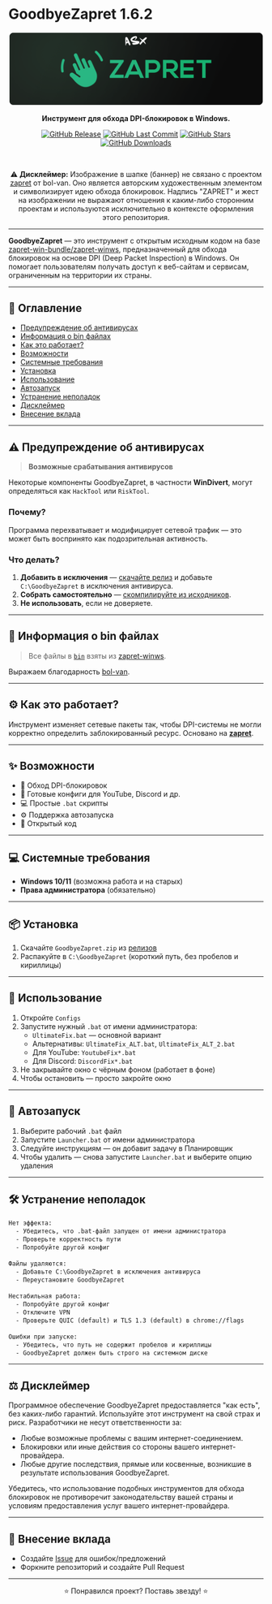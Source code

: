 # GoodbyeZapret 1.6.2

<div align="center">
  <a href="https://github.com/ALFiX01/GoodbyeZapret">
    <img src="https://github.com/ALFiX01/GoodbyeZapret/blob/main/Files/Image/Design2.png?raw=true" alt="GoodbyeZapret Logo Banner" >
  </a>
  <br />
  <p><strong>Инструмент для обхода DPI-блокировок в Windows.</strong></p>

  <p>
    <a href="https://github.com/ALFiX01/GoodbyeZapret/releases/latest"><img src="https://img.shields.io/github/v/release/ALFiX01/GoodbyeZapret?style=plastic" alt="GitHub Release"></a>
    <a href="https://github.com/ALFiX01/GoodbyeZapret/commits/main"><img src="https://img.shields.io/github/last-commit/ALFiX01/GoodbyeZapret?style=plastic" alt="GitHub Last Commit"></a>
    <a href="https://github.com/ALFiX01/GoodbyeZapret/stargazers"><img src="https://img.shields.io/github/stars/ALFiX01/GoodbyeZapret?style=plastic" alt="GitHub Stars"></a>
    <a href="https://github.com/ALFiX01/GoodbyeZapret/releases"><img src="https://img.shields.io/github/downloads/ALFiX01/GoodbyeZapret/total?style=plastic" alt="GitHub Downloads"></a>
  </p>
  
  <br />

  ⚠️ <strong>Дисклеймер:</strong> Изображение в шапке (баннер) не связано с проектом <a href="https://github.com/bol-van/zapret">zapret</a> от bol-van. Оно является авторским художественным элементом и символизирует идею обхода блокировок. Надпись "ZAPRET" и жест на изображении не выражают отношения к каким-либо сторонним проектам и используются исключительно в контексте оформления этого репозитория.
</div>

---

**GoodbyeZapret** — это инструмент с открытым исходным кодом на базе [zapret-win-bundle/zapret-winws](https://github.com/bol-van/zapret-win-bundle/tree/master/zapret-winws), предназначенный для обхода блокировок на основе DPI (Deep Packet Inspection) в Windows. Он помогает пользователям получать доступ к веб-сайтам и сервисам, ограниченным на территории их страны.

---

## 📖 Оглавление

- [Предупреждение об антивирусах](#предупреждение-об-антивирусах)
- [Информация о bin файлах](#информация-о-bin-файлах)
- [Как это работает?](#как-это-работает)
- [Возможности](#возможности)
- [Системные требования](#системные-требования)
- [Установка](#установка)
- [Использование](#использование)
- [Автозапуск](#автозапуск)
- [Устранение неполадок](#устранение-неполадок)
- [Дисклеймер](#дисклеймер)
- [Внесение вклада](#внесение-вклада)

---

## ⚠️ Предупреждение об антивирусах

> **Возможные срабатывания антивирусов**

Некоторые компоненты GoodbyeZapret, в частности **WinDivert**, могут определяться как `HackTool` или `RiskTool`.

### Почему?

Программа перехватывает и модифицирует сетевой трафик — это может быть воспринято как подозрительная активность.

### Что делать?

1. **Добавить в исключения** — [скачайте релиз](https://github.com/ALFiX01/GoodbyeZapret/releases/latest) и добавьте `C:\GoodbyeZapret` в исключения антивируса.
2. **Собрать самостоятельно** — [скомпилируйте из исходников](https://github.com/ALFiX01/GoodbyeZapret).
3. **Не использовать**, если не доверяете.

---

## 📁 Информация о bin файлах

> Все файлы в [`bin`](./Project/bin) взяты из [zapret-winws](https://github.com/bol-van/zapret-win-bundle/tree/master/zapret-winws).

Выражаем благодарность [bol-van](https://github.com/bol-van).

---

## ⚙️ Как это работает?

Инструмент изменяет сетевые пакеты так, чтобы DPI-системы не могли корректно определить заблокированный ресурс. Основано на [**zapret**](https://github.com/bol-van/zapret).

---

## ✨ Возможности

- 🚀 Обход DPI-блокировок
- 🔧 Готовые конфиги для YouTube, Discord и др.
- 💻 Простые `.bat` скрипты
- ⚙️ Поддержка автозапуска
- 📂 Открытый код

---

## 💻 Системные требования

- **Windows 10/11** (возможна работа и на старых)
- **Права администратора** (обязательно)

---

## 📦 Установка

1. Скачайте `GoodbyeZapret.zip` из [релизов](https://github.com/ALFiX01/GoodbyeZapret/releases/latest)
2. Распакуйте в `C:\GoodbyeZapret` (короткий путь, без пробелов и кириллицы)

---

## 🚀 Использование

1. Откройте `Configs`
2. Запустите нужный `.bat` от имени администратора:
   - `UltimateFix.bat` — основной вариант
   - Альтернативы: `UltimateFix_ALT.bat`, `UltimateFix_ALT_2.bat`
   - Для YouTube: `YoutubeFix*.bat`
   - Для Discord: `DiscordFix*.bat`
3. Не закрывайте окно с чёрным фоном (работает в фоне)
4. Чтобы остановить — просто закройте окно

---

## 🔁 Автозапуск

1. Выберите рабочий `.bat` файл
2. Запустите `Launcher.bat` от имени администратора
3. Следуйте инструкциям — он добавит задачу в Планировщик
4. Чтобы удалить — снова запустите `Launcher.bat` и выберите опцию удаления

---

## 🛠️ Устранение неполадок

```text
Нет эффекта:
  - Убедитесь, что .bat-файл запущен от имени администратора
  - Проверьте корректность пути
  - Попробуйте другой конфиг

Файлы удаляются:
  - Добавьте C:\GoodbyeZapret в исключения антивируса
  - Переустановите GoodbyeZapret

Нестабильная работа:
  - Попробуйте другой конфиг
  - Отключите VPN
  - Проверьте QUIC (default) и TLS 1.3 (default) в chrome://flags

Ошибки при запуске:
  - Убедитесь, что путь не содержит пробелов и кириллицы
  - GoodbyeZapret должен быть строго на системном диске
```


---

## ⚖️ Дисклеймер

Программное обеспечение GoodbyeZapret предоставляется "как есть", без каких-либо гарантий. Используйте этот инструмент на свой страх и риск. Разработчики не несут ответственности за:

*   Любые возможные проблемы с вашим интернет-соединением.
*   Блокировки или иные действия со стороны вашего интернет-провайдера.
*   Любые другие последствия, прямые или косвенные, возникшие в результате использования GoodbyeZapret.

Убедитесь, что использование подобных инструментов для обхода блокировок не противоречит законодательству вашей страны и условиям предоставления услуг вашего интернет-провайдера.

---

## 🤝 Внесение вклада

- Создайте [Issue](https://github.com/ALFiX01/GoodbyeZapret/issues) для ошибок/предложений
- Форкните репозиторий и создайте Pull Request

---

<div align="center">
  ⭐ Понравился проект? Поставь звезду! ⭐
</div>
